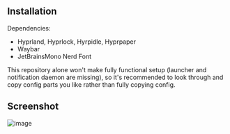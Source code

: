 ## Installation

Dependencies:

- Hyprland, Hyprlock, Hyrpidle, Hyprpaper
- Waybar
- JetBrainsMono Nerd Font

This repository alone won't make fully functional setup (launcher and notification daemon are missing), so it's recommended to look through and copy config parts you like rather than fully copying config.

## Screenshot

![image](https://github.com/user-attachments/assets/05b7f64c-eff2-4476-b4d7-98e54f3151ba)

